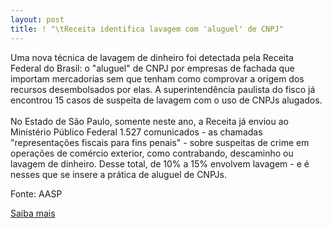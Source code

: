 ```yaml
---
layout: post
title: ! "\tReceita identifica lavagem com 'aluguel' de CNPJ"
---
```

<p>Uma nova técnica de lavagem de dinheiro foi detectada pela Receita Federal do Brasil: o "aluguel" de CNPJ por empresas de fachada que importam mercadorias sem que tenham como comprovar a origem dos recursos desembolsados por elas. A superintendência paulista do fisco já encontrou 15 casos de suspeita de lavagem com o uso de CNPJs alugados.<br /><br />No Estado de São Paulo, somente neste ano, a Receita já enviou ao Ministério Público Federal 1.527 comunicados - as chamadas "representações fiscais para fins penais" - sobre suspeitas de crime em operações de comércio exterior, como contrabando, descaminho ou lavagem de dinheiro. Desse total, de 10% a 15% envolvem lavagem - e é nesses que se insere a prática de aluguel de CNPJs. </p><p>Fonte: AASP</p><p><a href="http://www.aasp.org.br/aasp/imprensa/clipping/cli_noticia.asp?idnot=6415" target="_blank">Saiba mais </a></p><p>&nbsp;</p>
